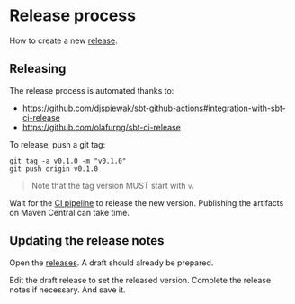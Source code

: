 # Release process

How to create a new [release](../../releases).

## Releasing

The release process is automated thanks to:
- https://github.com/djspiewak/sbt-github-actions#integration-with-sbt-ci-release
- https://github.com/olafurpg/sbt-ci-release

To release, push a git tag:

```
git tag -a v0.1.0 -m "v0.1.0"
git push origin v0.1.0
```

> Note that the tag version MUST start with `v`.

Wait for the [CI pipeline](../../actions) to release the new version. Publishing the artifacts on Maven Central can take time.

## Updating the release notes

Open the [releases](../../releases). A draft should already be prepared.

Edit the draft release to set the released version. Complete the release notes if necessary. And save it.